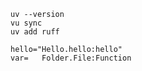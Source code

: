 
``` Basic Commands
uv --version
vu sync
uv add ruff

hello="Hello.hello:hello"  
var=   Folder.File:Function

```
